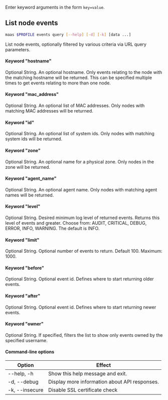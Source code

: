 Enter keyword arguments in the form `key=value`.

## List node events

```bash
maas $PROFILE events query [--help] [-d] [-k] [data ...] 
```

List node events, optionally filtered by various criteria via URL query parameters.

#### Keyword "hostname"
Optional String. An optional hostname. Only events relating to the node with the matching hostname will be returned. This can be specified multiple times to get events relating to more than one node.

#### Keyword "mac_address"
Optional String. An optional list of MAC addresses. Only nodes with matching MAC addresses will be returned.

#### Keyword "id"
Optional String. An optional list of system ids. Only nodes with matching system ids will be returned.

#### Keyword "zone"
Optional String. An optional name for a physical zone. Only nodes in the zone will be returned.

#### Keyword "agent_name"
Optional String. An optional agent name. Only nodes with matching agent names will be returned.

#### Keyword "level"
Optional String. Desired minimum log level of returned events. Returns this level of events and greater. Choose from: AUDIT, CRITICAL, DEBUG, ERROR, INFO, WARNING. The default is INFO.

#### Keyword "limit"
Optional String. Optional number of events to return. Default 100. Maximum: 1000.

#### Keyword "before"
Optional String. Optional event id. Defines where to start returning older events.

#### Keyword "after"
Optional String. Optional event id. Defines where to start returning newer events.

#### Keyword "owner"
Optional String. If specified, filters the list to show only events owned by the specified username.

#### Command-line options
| Option | Effect |
|-----|-----|
| --help, -h | Show this help message and exit. |
| -d, --debug | Display more information about API responses. |
| -k, --insecure | Disable SSL certificate check |


